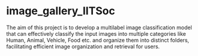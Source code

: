 # image_gallery_IITSoc
The aim of this project is to develop a multilabel image classification model that can effectively classify the input images into multiple categories like Human, Animal, Vehicle, Food etc.  and organize them into distinct folders, facilitating efficient image organization and retrieval for users.

